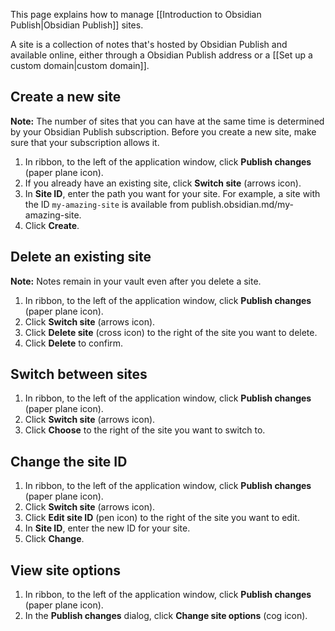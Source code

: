 This page explains how to manage [[Introduction to Obsidian Publish|Obsidian Publish]] sites.

A site is a collection of notes that's hosted by Obsidian Publish and available online, either through a Obsidian Publish address or a [[Set up a custom domain|custom domain]].

## Create a new site

**Note:** The number of sites that you can have at the same time is determined by your Obsidian Publish subscription. Before you create a new site, make sure that your subscription allows it.

1. In ribbon, to the left of the application window, click **Publish changes** (paper plane icon).
1. If you already have an existing site, click **Switch site** (arrows icon).
1. In **Site ID**, enter the path you want for your site. For example, a site with the ID `my-amazing-site` is available from publish.obsidian.md/my-amazing-site.
1. Click **Create**.

## Delete an existing site

**Note:** Notes remain in your vault even after you delete a site.

1. In ribbon, to the left of the application window, click **Publish changes** (paper plane icon).
1. Click **Switch site** (arrows icon).
1. Click **Delete site** (cross icon) to the right of the site you want to delete.
1. Click **Delete** to confirm.

## Switch between sites

1. In ribbon, to the left of the application window, click **Publish changes** (paper plane icon).
2. Click **Switch site** (arrows icon).
3. Click **Choose** to the right of the site you want to switch to.

## Change the site ID

1. In ribbon, to the left of the application window, click **Publish changes** (paper plane icon).
1. Click **Switch site** (arrows icon).
1. Click **Edit site ID** (pen icon) to the right of the site you want to edit.
1. In **Site ID**, enter the new ID for your site.
1. Click **Change**.

## View site options

1. In ribbon, to the left of the application window, click **Publish changes** (paper plane icon).
2. In the **Publish changes** dialog, click **Change site options** (cog icon).
